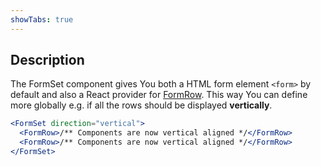 ```yaml
---
showTabs: true
---
```


## Description

The FormSet component gives You both a HTML form element `<form>` by default and also a React provider for [FormRow](/uilib/components/form-row). This way You can define more globally e.g. if all the rows should be displayed **vertically**.

```jsx
<FormSet direction="vertical">
  <FormRow>/** Components are now vertical aligned */</FormRow>
  <FormRow>/** Components are now vertical aligned */</FormRow>
</FormSet>
```
